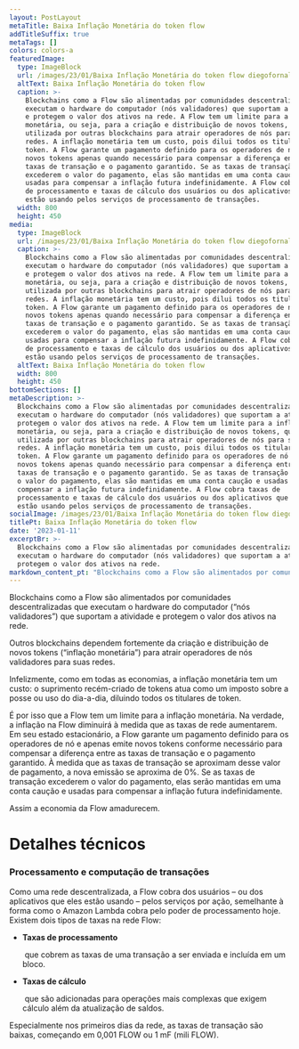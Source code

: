 ```yaml
---
layout: PostLayout
metaTitle: Baixa Inflação Monetária do token flow
addTitleSuffix: true
metaTags: []
colors: colors-a
featuredImage:
  type: ImageBlock
  url: /images/23/01/Baixa Inflação Monetária do token flow diegofornalha.png
  altText: Baixa Inflação Monetária do token flow
  caption: >-
    Blockchains como a Flow são alimentadas por comunidades descentralizadas que
    executam o hardware do computador (nós validadores) que suportam a atividade
    e protegem o valor dos ativos na rede. A Flow tem um limite para a inflação
    monetária, ou seja, para a criação e distribuição de novos tokens, que é
    utilizada por outras blockchains para atrair operadores de nós para suas
    redes. A inflação monetária tem um custo, pois dilui todos os titulares de
    token. A Flow garante um pagamento definido para os operadores de nó e emite
    novos tokens apenas quando necessário para compensar a diferença entre as
    taxas de transação e o pagamento garantido. Se as taxas de transação
    excederem o valor do pagamento, elas são mantidas em uma conta caução e
    usadas para compensar a inflação futura indefinidamente. A Flow cobra taxas
    de processamento e taxas de cálculo dos usuários ou dos aplicativos que eles
    estão usando pelos serviços de processamento de transações.
  width: 800
  height: 450
media:
  type: ImageBlock
  url: /images/23/01/Baixa Inflação Monetária do token flow diegofornalha.png
  caption: >-
    Blockchains como a Flow são alimentadas por comunidades descentralizadas que
    executam o hardware do computador (nós validadores) que suportam a atividade
    e protegem o valor dos ativos na rede. A Flow tem um limite para a inflação
    monetária, ou seja, para a criação e distribuição de novos tokens, que é
    utilizada por outras blockchains para atrair operadores de nós para suas
    redes. A inflação monetária tem um custo, pois dilui todos os titulares de
    token. A Flow garante um pagamento definido para os operadores de nó e emite
    novos tokens apenas quando necessário para compensar a diferença entre as
    taxas de transação e o pagamento garantido. Se as taxas de transação
    excederem o valor do pagamento, elas são mantidas em uma conta caução e
    usadas para compensar a inflação futura indefinidamente. A Flow cobra taxas
    de processamento e taxas de cálculo dos usuários ou dos aplicativos que eles
    estão usando pelos serviços de processamento de transações.
  altText: Baixa Inflação Monetária do token flow
  width: 800
  height: 450
bottomSections: []
metaDescription: >-
  Blockchains como a Flow são alimentadas por comunidades descentralizadas que
  executam o hardware do computador (nós validadores) que suportam a atividade e
  protegem o valor dos ativos na rede. A Flow tem um limite para a inflação
  monetária, ou seja, para a criação e distribuição de novos tokens, que é
  utilizada por outras blockchains para atrair operadores de nós para suas
  redes. A inflação monetária tem um custo, pois dilui todos os titulares de
  token. A Flow garante um pagamento definido para os operadores de nó e emite
  novos tokens apenas quando necessário para compensar a diferença entre as
  taxas de transação e o pagamento garantido. Se as taxas de transação excederem
  o valor do pagamento, elas são mantidas em uma conta caução e usadas para
  compensar a inflação futura indefinidamente. A Flow cobra taxas de
  processamento e taxas de cálculo dos usuários ou dos aplicativos que eles
  estão usando pelos serviços de processamento de transações.
socialImage: /images/23/01/Baixa Inflação Monetária do token flow diegofornalha.png
titlePt: Baixa Inflação Monetária do token flow
date: '2023-01-11'
excerptBr: >-
  Blockchains como a Flow são alimentadas por comunidades descentralizadas que
  executam o hardware do computador (nós validadores) que suportam a atividade e
  protegem o valor dos ativos na rede.
markdown_content_pt: "Blockchains como a Flow são alimentados por comunidades descentralizadas que executam o hardware do computador (“nós validadores”) que suportam a atividade e protegem o valor dos ativos na rede.\n\nOutros blockchains dependem fortemente da criação e distribuição de novos tokens (“inflação monetária”) para atrair operadores de nós validadores para suas redes.\n\nInfelizmente, como em todas as economias, a inflação monetária tem um custo: o suprimento recém-criado de tokens atua como um imposto sobre a posse ou uso do dia-a-dia, diluindo todos os titulares de token.\n\nÉ por isso que a Flow tem um limite para a inflação monetária. Na verdade, a inflação na Flow diminuirá à medida que as taxas de rede aumentarem. Em seu estado estacionário, a Flow garante um pagamento definido para os operadores de nó e apenas emite novos tokens conforme necessário para compensar a diferença entre as taxas de transação e o pagamento garantido. À medida que as taxas de transação se aproximam desse valor de pagamento, a nova emissão se aproxima de 0%. Se as taxas de transação excederem o valor do pagamento, elas serão mantidas em uma conta caução e usadas para compensar a inflação futura indefinidamente.\n\nAssim a economia da Flow amadurecem.\n\n# **Detalhes técnicos**\n\n### **Processamento e computação de transações**\n\nComo uma rede descentralizada, a Flow cobra dos usuários – ou dos aplicativos que eles estão usando – pelos serviços por ação, semelhante à forma como o Amazon Lambda cobra pelo poder de processamento hoje. Existem dois tipos de taxas na rede Flow:\n\n*   **Taxas de processamento**\n\n    \_que cobrem as taxas de uma transação a ser enviada e incluída em um bloco.\n\n*   **Taxas de cálculo**\n\n    \_que são adicionadas para operações mais complexas que exigem cálculo além da atualização de saldos.\n\nEspecialmente nos primeiros dias da rede, as taxas de transação são baixas, começando em 0,001 FLOW ou 1 mF (mili FLOW).\n"
---
```

Blockchains como a Flow são alimentados por comunidades descentralizadas que executam o hardware do computador (“nós validadores”) que suportam a atividade e protegem o valor dos ativos na rede.

Outros blockchains dependem fortemente da criação e distribuição de novos tokens (“inflação monetária”) para atrair operadores de nós validadores para suas redes.

Infelizmente, como em todas as economias, a inflação monetária tem um custo: o suprimento recém-criado de tokens atua como um imposto sobre a posse ou uso do dia-a-dia, diluindo todos os titulares de token.

É por isso que a Flow tem um limite para a inflação monetária. Na verdade, a inflação na Flow diminuirá à medida que as taxas de rede aumentarem. Em seu estado estacionário, a Flow garante um pagamento definido para os operadores de nó e apenas emite novos tokens conforme necessário para compensar a diferença entre as taxas de transação e o pagamento garantido. À medida que as taxas de transação se aproximam desse valor de pagamento, a nova emissão se aproxima de 0%. Se as taxas de transação excederem o valor do pagamento, elas serão mantidas em uma conta caução e usadas para compensar a inflação futura indefinidamente.

Assim a economia da Flow amadurecem.

# [](https://www.web3dev.com.br/diegofornalha/baixa-inflacao-monetaria-do-token-flow-4odi?preview=e9ab3eec6387cd627f11892c6b8d2ebc823e1f42aeaf5c30de060930f6f4ab23531f4ab48efd3ea6427de84f5e156fa25a011d1eeaabe927e1500e83#detalhes-t%C3%A9cnicos)**Detalhes técnicos**

### [](https://www.web3dev.com.br/diegofornalha/baixa-inflacao-monetaria-do-token-flow-4odi?preview=e9ab3eec6387cd627f11892c6b8d2ebc823e1f42aeaf5c30de060930f6f4ab23531f4ab48efd3ea6427de84f5e156fa25a011d1eeaabe927e1500e83#processamento-e-computa%C3%A7%C3%A3o-de-transa%C3%A7%C3%B5es)**Processamento e computação de transações**

Como uma rede descentralizada, a Flow cobra dos usuários – ou dos aplicativos que eles estão usando – pelos serviços por ação, semelhante à forma como o Amazon Lambda cobra pelo poder de processamento hoje. Existem dois tipos de taxas na rede Flow:

*   **Taxas de processamento**

     que cobrem as taxas de uma transação a ser enviada e incluída em um bloco.

*   **Taxas de cálculo**

     que são adicionadas para operações mais complexas que exigem cálculo além da atualização de saldos.

Especialmente nos primeiros dias da rede, as taxas de transação são baixas, começando em 0,001 FLOW ou 1 mF (mili FLOW).

